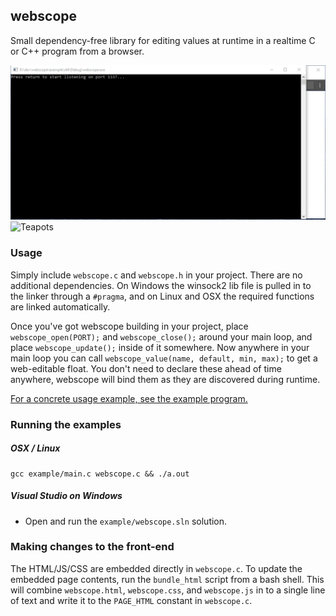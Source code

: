 ## webscope
Small dependency-free library for editing values at runtime in a realtime C or C++ program from a browser.

![Example](https://github.com/jaburns/webscope/raw/master/gifs/example.gif)
![Teapots](https://github.com/jaburns/webscope/raw/master/gifs/teapots.gif)

### Usage
Simply include `webscope.c` and `webscope.h` in your project. There are no additional dependencies. On Windows the winsock2 lib file is pulled in to the linker through a `#pragma`, and on Linux and OSX the required functions are linked automatically.

Once you've got webscope building in your project, place `webscope_open(PORT);` and `webscope_close();` around your main loop, and place `webscope_update();` inside of it somewhere. Now anywhere in your main loop you can call `webscope_value(name, default, min, max);` to get a web-editable float. You don't need to declare these ahead of time anywhere, webscope will bind them as they are discovered during runtime.

[For a concrete usage example, see the example program.](https://github.com/jaburns/webscope/blob/master/example/main.c)

### Running the examples

##### OSX / Linux
```
gcc example/main.c webscope.c && ./a.out
```
##### Visual Studio on Windows
- Open and run the `example/webscope.sln` solution.

### Making changes to the front-end
The HTML/JS/CSS are embedded directly in `webscope.c`. To update the embedded page contents, run the `bundle_html` script from a bash shell. This will combine `webscope.html`, `webscope.css`, and `webscope.js` in to a single line of text and write it to the `PAGE_HTML` constant in `webscope.c`.
